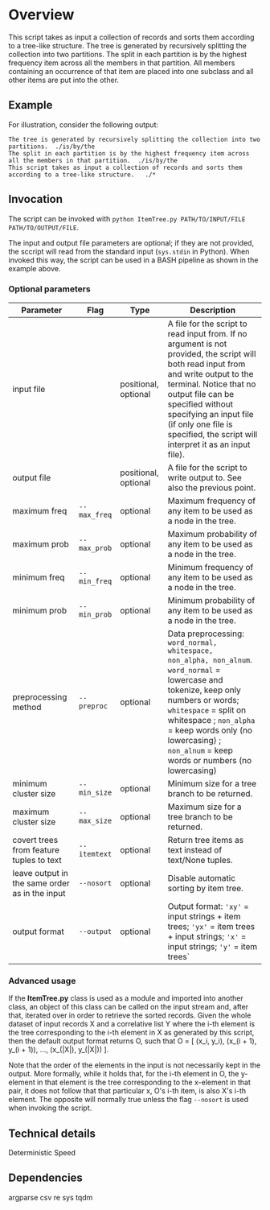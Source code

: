 
#	Overview

This script takes as input a collection of records and sorts them according to a tree-like structure. The tree is generated by recursively splitting the collection into two partitions. The split in each partition is by the highest frequency item across all the members in that partition. All members containing an occurrence of that item are placed into one subclass and all other items are put into the other.

## Example
For illustration, consider the following output:

```pbpaste | awk '{gsub("\\. ", ".\n", $0); print}' | python ItemTree.py --min_size 1 --preproc word_normal
The tree is generated by recursively splitting the collection into two partitions.	./is/by/the
The split in each partition is by the highest frequency item across all the members in that partition.	./is/by/the
This script takes as input a collection of records and sorts them according to a tree-like structure.	./*
```

## Invocation

The script can be invoked with `python ItemTree.py PATH/TO/INPUT/FILE PATH/TO/OUTPUT/FILE`.

The input and output file parameters are optional; if they are not provided, the sccript will read from the standard input (`sys.stdin` in Python). When invoked this way, the script can be used in a BASH pipeline as shown in the example above.

### Optional parameters

| Parameter | Flag | Type | Description |
|---|---|---|---|
|input file | | positional, optional | A file for the script to read input from. If no argument is not provided, the script will both read input from and write output to the terminal. Notice that no output file can be specified without specifying an input file (if only one file is specified, the script will interpret it as an input file). |
|output file | | positional, optional | A file for the script to write output to. See also the previous point. |
|maximum freq | `--max_freq` | optional | Maximum frequency of any item to be used as a node in the tree. |
|maximum prob | `--max_prob` | optional | Maximum probability of any item to be used as a node in the tree. |
|minimum freq | `--min_freq` | optional | Minimum frequency of any item to be used as a node in the tree. |
|minimum prob |  `--min_prob`| optional | Minimum probability of any item to be used as a node in the tree. |
|preprocessing method | `--preproc` | optional | Data preprocessing: `word_normal, whitespace, non_alpha, non_alnum`. `word_normal` = lowercase and tokenize, keep only numbers or words; `whitespace` = split on whitespace ; `non_alpha` = keep words only (no lowercasing) ; `non_alnum` = keep words or numbers (no lowercasing) |
|minimum cluster size | `--min_size` | optional | Minimum size for a tree branch to be returned. |
|maximum cluster size | `--max_size` | optional | Maximum size for a tree branch to be returned. |
|covert trees from feature tuples to text | `--itemtext` | optional | Return tree items as text instead of text/None tuples. |
|leave output in the same order as in the input | `--nosort` | optional | Disable automatic sorting by item tree. |
|output format | `--output` | optional | Output format: `'xy'` = input strings + item trees; `'yx'` = item trees + input strings; `'x'` = input strings; `'y'` = item trees`|

### Advanced usage

If the **ItemTree.py** class is used as a module and imported into another class, an object of this class can be called on the input stream and, after that, iterated over in order to retrieve the sorted records. Given the whole dataset of input records X and a correlative list Y where the i-th element is the tree corresponding to the i-th element in X as generated by this script, then the default output format returns O, such that O = [ (x_i, y_i), (x_(i + 1), y_(i + 1)), ..., (x_(|X|), y_(|X|)) ].

Note that the order of the elements in the input is not necessarily kept in the output. More formally, while it holds that, for the i-th element in O, the y-element in that element is the tree corresponding to the x-element in that pair, it does not follow that that particular x, O's i-th item, is also X's i-th element. The opposite will normally true unless the flag `--nosort` is used when invoking the script.


## Technical details

Deterministic
Speed


## Dependencies
argparse
csv
re
sys
tqdm

